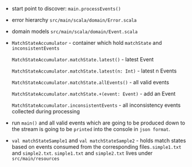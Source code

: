 
- start point to discover: `main.processEvents()`


- error hierarchy `src/main/scala/domain/Error.scala`


- domain models `src/main/scala/domain/Event.scala`


- `MatchStateAccumulator` - container which hold `matchState` and `inconsistentEvents`

  `MatchStateAccumulator.matchState.latest()` - latest Event

  `MatchStateAccumulator.matchState.latest(n: Int)` - latest n Events

  `MatchStateAccumulator.matchState.allEvents()`   - all valid events

  `MatchStateAccumulator.matchState.+(event: Event)` - add an Event

  `MatchStateAccumulator.inconsistentEvents`     - all inconsistency events collected during processing



- run `main()` and all valid events which are going to be produced down to the stream is going to be `printed`
into the console in `json format`.

     
- `val matchStateSample1` and `val matchStateSample2` - holds match states based on events consumed from the corresponding files`.simple1.txt` and `simple2.txt`.
`simple1.txt` and `simple2.txt` lives under `src/main/resources`


